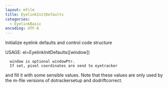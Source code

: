```yaml
---
layout: mfile
title: EyelinkInitDefaults
categories:
  - EyelinkBasic
encoding: UTF-8
---
```


Initialize eyelink defaults and control code structure

USAGE: el=EyelinkInitDefaults([window])

      window is optional windowPtr.
      If set, pixel coordinates are send to eyetracker

and fill it with some sensible values.
Note that these values are only used by the m-file
versions of dotrackersetup and dodriftcorrect.